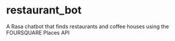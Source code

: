 # restaurant_bot
A Rasa chatbot that finds restaurants and coffee houses using the FOURSQUARE Places API
